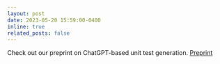 ```yaml
---
layout: post
date: 2023-05-20 15:59:00-0400
inline: true
related_posts: false
---
```


Check out our preprint on ChatGPT-based unit test generation. [Preprint](https://arxiv.org/pdf/2305.04207.pdf)
 
